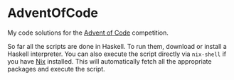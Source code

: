 # AdventOfCode

My code solutions for the [Advent of Code](https://adventofcode.com) competition.

So far all the scripts are done in Haskell. To run them, download or install a Haskell interpreter. You can also execute the script directly via `nix-shell` if you have [Nix](https://github.com/NixOS/nix) installed. This will automatically fetch all the appropriate packages and execute the script.
